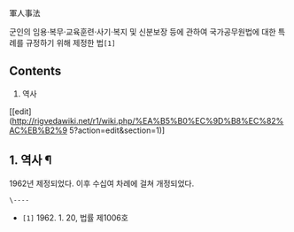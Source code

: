 軍人事法

군인의 임용·복무·교육훈련·사기·복지 및 신분보장 등에 관하여 국가공무원법에 대한 특례를 규정하기 위해 제정한 법`[1]`

## Contents

    

1. 역사 

[[edit](http://rigvedawiki.net/r1/wiki.php/%EA%B5%B0%EC%9D%B8%EC%82%AC%EB%B2%9
5?action=edit&section=1)]

## 1. 역사 ¶

  

1962년 제정되었다. 이후 수십여 차례에 걸쳐 개정되었다.

`\----`

  * `[1]` 1962\. 1. 20, 법률 제1006호

